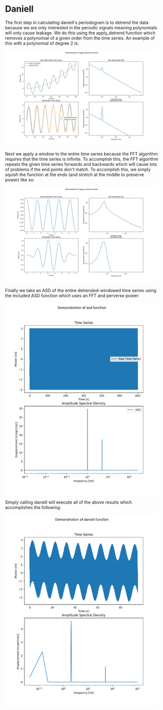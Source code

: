 # Daniell

The first step in calculating daniell's periodogram is to detrend the data because we are only interested in the periodic signals meaning polynomials will only cause leakage. We do this using the apply_detrend function which removes a polynomial of a given order from the time series. An example of this with a polynomial of degree 2 is:

![test_detrend](https://github.com/SamScherf/ftools/blob/main/tests/results/detrend.png)

Next we apply a window to the entire time series because the FFT algorithm requires that the time series is infinite. To accomplish this, the FFT algorithm repeats the given time series forwards and backwards which will cause lots of problems if the end points don't match. To accomplish this, we simply squish the function at the ends (and stretch at the middle to preserve power) like so:

![test_window](https://github.com/SamScherf/ftools/blob/main/tests/results/window.png)

Finally we take an ASD of the entire detrended-windowed time series using the included ASD function which uses an FFT and perverse power:

![test_asd](https://github.com/SamScherf/ftools/blob/main/tests/results/asd.png)

Simply calling daniell will execute all of the above results which accomplishes the following:

![test_daniell](https://github.com/SamScherf/ftools/blob/main/tests/results/daniell.png)
